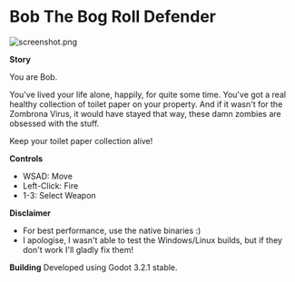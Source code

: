 # Bob The Bog Roll Defender

![screenshot.png](https://i.imgur.com/ZDNiOL7.png)

**Story**

You are Bob.

You've lived your life alone, happily, for quite some time. You've got a real healthy collection of toilet paper on your property. And if it wasn't for the Zombrona Virus, it would have stayed that way, these damn zombies are obsessed with the stuff.

Keep your toilet paper collection alive!


**Controls**

* WSAD: Move
* Left-Click: Fire
* 1-3: Select Weapon


**Disclaimer**

* For best performance, use the native binaries :) 
* ​I apologise, I wasn't able to test the Windows/Linux builds, but if they don't work I'll gladly fix them!


**Building**
Developed using Godot 3.2.1 stable.

